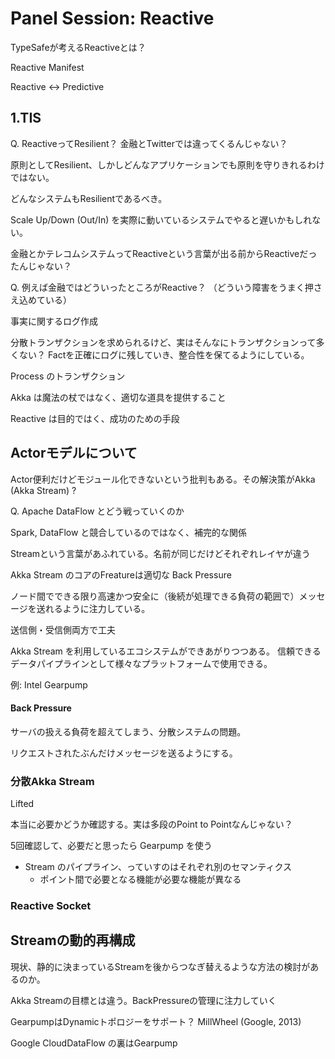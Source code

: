 Panel Session: Reactive
=======================

TypeSafeが考えるReactiveとは？

Reactive Manifest

Reactive <-> Predictive

1.TIS
------

Q. ReactiveってResilient？ 金融とTwitterでは違ってくるんじゃない？

原則としてResilient、しかしどんなアプリケーションでも原則を守りきれるわけではない。

どんなシステムもResilientであるべき。

Scale Up/Down (Out/In) を実際に動いているシステムでやると遅いかもしれない。

金融とかテレコムシステムってReactiveという言葉が出る前からReactiveだったんじゃない？


Q. 例えば金融ではどういったところがReactive？ （どういう障害をうまく押さえ込めている）

事実に関するログ作成

分散トランザクションを求められるけど、実はそんなにトランザクションって多くない？
Factを正確にログに残していき、整合性を保てるようにしている。

Process のトランザクション

Akka は魔法の杖ではなく、適切な道具を提供すること

Reactive は目的ではく、成功のための手段


Actorモデルについて
-------------------

Actor便利だけどモジュール化できないという批判もある。その解決策がAkka (Akka Stream) ?

Q. Apache DataFlow とどう戦っていくのか

Spark, DataFlow と競合しているのではなく、補完的な関係

Streamという言葉があふれている。名前が同じだけどそれぞれレイヤが違う

Akka Stream のコアのFreatureは適切な Back Pressure

ノード間でできる限り高速かつ安全に（後続が処理できる負荷の範囲で）メッセージを送れるように注力している。

送信側・受信側両方で工夫

Akka Stream を利用しているエコシステムができあがりつつある。
信頼できるデータパイプラインとして様々なプラットフォームで使用できる。

例: Intel Gearpump

#### Back Pressure

サーバの扱える負荷を超えてしまう、分散システムの問題。

リクエストされたぶんだけメッセージを送るようにする。

### 分散Akka Stream

Lifted

本当に必要かどうか確認する。実は多段のPoint to Pointなんじゃない？

5回確認して、必要だと思ったら Gearpump を使う

- Stream のパイプライン、っていすのはそれぞれ別のセマンティクス
    - ポイント間で必要となる機能が必要な機能が異なる

### Reactive Socket


Streamの動的再構成
------------------

現状、静的に決まっているStreamを後からつなぎ替えるような方法の検討があるのか。

Akka Streamの目標とは違う。BackPressureの管理に注力していく

GearpumpはDynamicトポロジーをサポート？
    MillWheel (Google, 2013)

Google CloudDataFlow の裏はGearpump